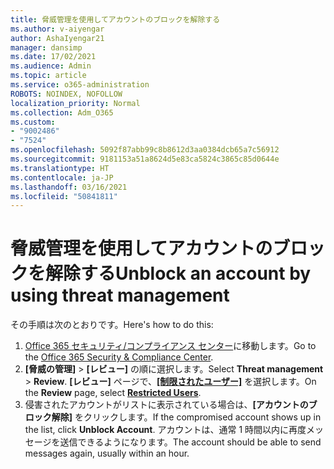 ```yaml
---
title: 脅威管理を使用してアカウントのブロックを解除する
ms.author: v-aiyengar
author: AshaIyengar21
manager: dansimp
ms.date: 17/02/2021
ms.audience: Admin
ms.topic: article
ms.service: o365-administration
ROBOTS: NOINDEX, NOFOLLOW
localization_priority: Normal
ms.collection: Adm_O365
ms.custom:
- "9002486"
- "7524"
ms.openlocfilehash: 5092f87abb99c8b8612d3aa0384dcb65a7c56912
ms.sourcegitcommit: 9181153a51a8624d5e83ca5824c3865c85d0644e
ms.translationtype: HT
ms.contentlocale: ja-JP
ms.lasthandoff: 03/16/2021
ms.locfileid: "50841811"
---
```

# <a name="unblock-an-account-by-using-threat-management"></a><span data-ttu-id="5bf77-102">脅威管理を使用してアカウントのブロックを解除する</span><span class="sxs-lookup"><span data-stu-id="5bf77-102">Unblock an account by using threat management</span></span>

<span data-ttu-id="5bf77-103">その手順は次のとおりです。</span><span class="sxs-lookup"><span data-stu-id="5bf77-103">Here's how to do this:</span></span> 

1. <span data-ttu-id="5bf77-104">[Office 365 セキュリティ/コンプライアンス センター](https://go.microsoft.com/fwlink/p/?linkid=2077143)に移動します。</span><span class="sxs-lookup"><span data-stu-id="5bf77-104">Go to the [Office 365 Security & Compliance Center](https://go.microsoft.com/fwlink/p/?linkid=2077143).</span></span>
1. <span data-ttu-id="5bf77-105">**[脅威の管理]**  >  **[レビュー]** の順に選択します。</span><span class="sxs-lookup"><span data-stu-id="5bf77-105">Select **Threat management** > **Review**.</span></span> <span data-ttu-id="5bf77-106">**[レビュー]** ページで、**[[制限されたユーザー]](https://go.microsoft.com/fwlink/?linkid=2103514)** を選択します。</span><span class="sxs-lookup"><span data-stu-id="5bf77-106">On the **Review** page, select **[Restricted Users](https://go.microsoft.com/fwlink/?linkid=2103514)**.</span></span>
1. <span data-ttu-id="5bf77-107">侵害されたアカウントがリストに表示されている場合は、**[アカウントのブロック解除]** をクリックします。</span><span class="sxs-lookup"><span data-stu-id="5bf77-107">If the compromised account shows up in the list, click **Unblock Account**.</span></span> <span data-ttu-id="5bf77-108">アカウントは、通常 1 時間以内に再度メッセージを送信できるようになります。</span><span class="sxs-lookup"><span data-stu-id="5bf77-108">The account should be able to send messages again, usually within an hour.</span></span>